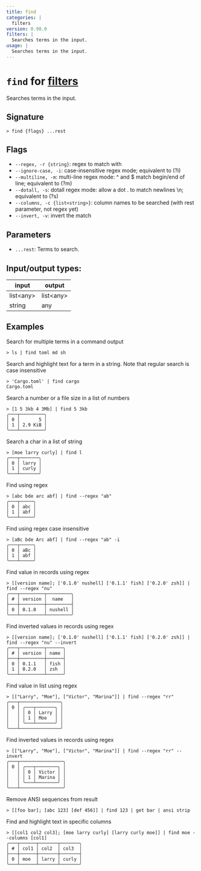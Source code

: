 ```yaml
---
title: find
categories: |
  filters
version: 0.98.0
filters: |
  Searches terms in the input.
usage: |
  Searches terms in the input.
---
```

<!-- This file is automatically generated. Please edit the command in https://github.com/nushell/nushell instead. -->

# `find` for [filters](/commands/categories/filters.md)

<div class='command-title'>Searches terms in the input.</div>

## Signature

```> find {flags} ...rest```

## Flags

 -  `--regex, -r {string}`: regex to match with
 -  `--ignore-case, -i`: case-insensitive regex mode; equivalent to (?i)
 -  `--multiline, -m`: multi-line regex mode: ^ and $ match begin/end of line; equivalent to (?m)
 -  `--dotall, -s`: dotall regex mode: allow a dot . to match newlines \n; equivalent to (?s)
 -  `--columns, -c {list<string>}`: column names to be searched (with rest parameter, not regex yet)
 -  `--invert, -v`: invert the match

## Parameters

 -  `...rest`: Terms to search.


## Input/output types:

| input     | output    |
| --------- | --------- |
| list\<any\> | list\<any\> |
| string    | any       |
## Examples

Search for multiple terms in a command output
```nu
> ls | find toml md sh

```

Search and highlight text for a term in a string. Note that regular search is case insensitive
```nu
> 'Cargo.toml' | find cargo
Cargo.toml
```

Search a number or a file size in a list of numbers
```nu
> [1 5 3kb 4 3Mb] | find 5 3kb
╭───┬─────────╮
│ 0 │       5 │
│ 1 │ 2.9 KiB │
╰───┴─────────╯

```

Search a char in a list of string
```nu
> [moe larry curly] | find l
╭───┬───────╮
│ 0 │ larry │
│ 1 │ curly │
╰───┴───────╯

```

Find using regex
```nu
> [abc bde arc abf] | find --regex "ab"
╭───┬─────╮
│ 0 │ abc │
│ 1 │ abf │
╰───┴─────╯

```

Find using regex case insensitive
```nu
> [aBc bde Arc abf] | find --regex "ab" -i
╭───┬─────╮
│ 0 │ aBc │
│ 1 │ abf │
╰───┴─────╯

```

Find value in records using regex
```nu
> [[version name]; ['0.1.0' nushell] ['0.1.1' fish] ['0.2.0' zsh]] | find --regex "nu"
╭───┬─────────┬─────────╮
│ # │ version │  name   │
├───┼─────────┼─────────┤
│ 0 │ 0.1.0   │ nushell │
╰───┴─────────┴─────────╯

```

Find inverted values in records using regex
```nu
> [[version name]; ['0.1.0' nushell] ['0.1.1' fish] ['0.2.0' zsh]] | find --regex "nu" --invert
╭───┬─────────┬──────╮
│ # │ version │ name │
├───┼─────────┼──────┤
│ 0 │ 0.1.1   │ fish │
│ 1 │ 0.2.0   │ zsh  │
╰───┴─────────┴──────╯

```

Find value in list using regex
```nu
> [["Larry", "Moe"], ["Victor", "Marina"]] | find --regex "rr"
╭───┬───────────────╮
│ 0 │ ╭───┬───────╮ │
│   │ │ 0 │ Larry │ │
│   │ │ 1 │ Moe   │ │
│   │ ╰───┴───────╯ │
╰───┴───────────────╯

```

Find inverted values in records using regex
```nu
> [["Larry", "Moe"], ["Victor", "Marina"]] | find --regex "rr" --invert
╭───┬────────────────╮
│ 0 │ ╭───┬────────╮ │
│   │ │ 0 │ Victor │ │
│   │ │ 1 │ Marina │ │
│   │ ╰───┴────────╯ │
╰───┴────────────────╯

```

Remove ANSI sequences from result
```nu
> [[foo bar]; [abc 123] [def 456]] | find 123 | get bar | ansi strip

```

Find and highlight text in specific columns
```nu
> [[col1 col2 col3]; [moe larry curly] [larry curly moe]] | find moe --columns [col1]
╭───┬──────┬───────┬───────╮
│ # │ col1 │ col2  │ col3  │
├───┼──────┼───────┼───────┤
│ 0 │ moe  │ larry │ curly │
╰───┴──────┴───────┴───────╯

```
